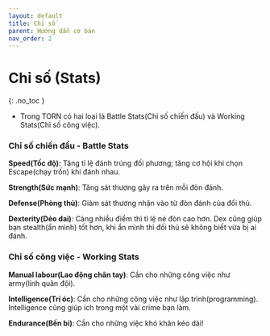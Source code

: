 ```yaml
---
layout: default
title: Chỉ số
parent: Hướng dẫn cơ bản
nav_order: 2
---
```


# Chỉ số (Stats)

{: .no_toc }

- Trong TORN có hai loại là Battle Stats(Chỉ số chiến đấu) và Working Stats(Chỉ số công việc).

### Chỉ số chiến đấu - Battle Stats

**Speed(Tốc độ):** Tăng tỉ lệ đánh trúng đối phương; tăng cơ hội khi chọn Escape(chạy trốn) khi đánh nhau.

**Strength(Sức mạnh)**: Tăng sát thương gây ra trên mỗi đòn đánh.

**Defense(Phòng thủ)**: Giảm sát thương nhận vào từ đòn đánh của đối thủ.

**Dexterity(Dẻo dai)**: Càng nhiều điểm thì tỉ lệ né đòn cao hơn. Dex cũng giúp bạn stealth(ẩn mình) tốt hơn, khi ẩn mình thì đối thủ sẽ không biết vừa bị ai đánh.

### Chỉ số công việc - Working Stats

**Manual labour(Lao động chân tay)**: Cần cho những công việc như army(lính quân đội).

**Intelligence(Trí óc)**: Cần cho những công việc như lập trình(programming). Intelligence cũng giúp ích trong một vài crime bạn làm.

**Endurance(Bền bỉ)**: Cần cho những việc khó khăn kéo dài!

